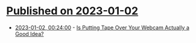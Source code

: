 # [Published on 2023-01-02](index.md)

* [2023-01-02, 00:24:00](https://soylentnews.org/article.pl?sid=22/12/31/2114244&from=rss) - [Is Putting Tape Over Your Webcam Actually a Good Idea?](https://soylentnews.org/article.pl?sid=22/12/31/2114244&from=rss)
